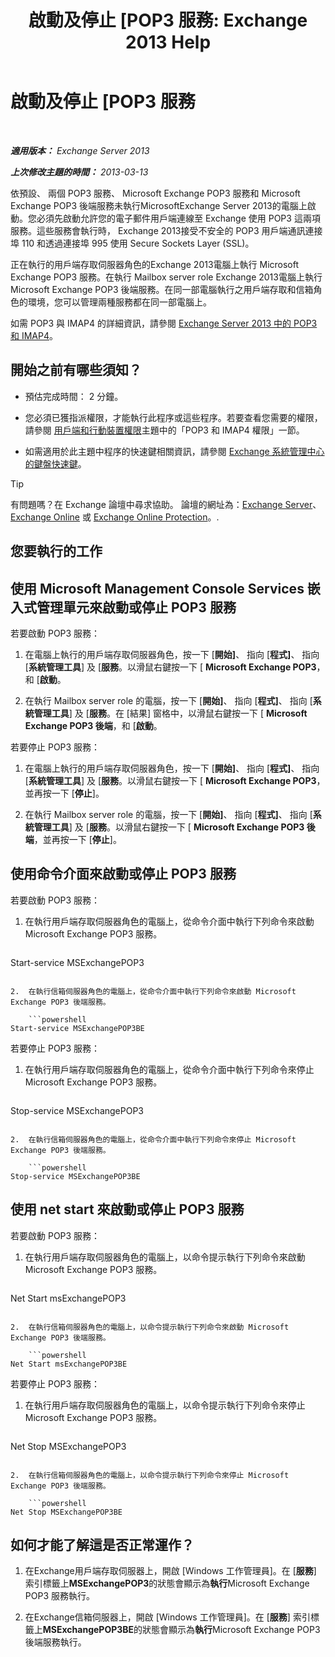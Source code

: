 ﻿---
title: '啟動及停止 [POP3 服務: Exchange 2013 Help'
TOCTitle: 啟動及停止 [POP3 服務
ms:assetid: 3d543921-d8c9-4d4b-99a1-82446b585ceb
ms:mtpsurl: https://technet.microsoft.com/zh-tw/library/Aa997475(v=EXCHG.150)
ms:contentKeyID: 50472930
ms.date: 05/21/2018
mtps_version: v=EXCHG.150
ms.translationtype: MT
---

# 啟動及停止 \[POP3 服務

 

_**適用版本：** Exchange Server 2013_

_**上次修改主題的時間：** 2013-03-13_

依預設、 兩個 POP3 服務、 Microsoft Exchange POP3 服務和 Microsoft Exchange POP3 後端服務未執行MicrosoftExchange Server 2013的電腦上啟動。您必須先啟動允許您的電子郵件用戶端連線至 Exchange 使用 POP3 這兩項服務。這些服務會執行時， Exchange 2013接受不安全的 POP3 用戶端通訊連接埠 110 和透過連接埠 995 使用 Secure Sockets Layer (SSL)。

正在執行的用戶端存取伺服器角色的Exchange 2013電腦上執行 Microsoft Exchange POP3 服務。在執行 Mailbox server role Exchange 2013電腦上執行 Microsoft Exchange POP3 後端服務。在同一部電腦執行之用戶端存取和信箱角色的環境，您可以管理兩種服務都在同一部電腦上。

如需 POP3 與 IMAP4 的詳細資訊，請參閱 [Exchange Server 2013 中的 POP3 和 IMAP4](pop3-and-imap4-in-exchange-server-2013-exchange-2013-help.md)。

## 開始之前有哪些須知？

  - 預估完成時間： 2 分鐘。

  - 您必須已獲指派權限，才能執行此程序或這些程序。若要查看您需要的權限，請參閱 [用戶端和行動裝置權限](clients-and-mobile-devices-permissions-exchange-2013-help.md)主題中的「POP3 和 IMAP4 權限」一節。

  - 如需適用於此主題中程序的快速鍵相關資訊，請參閱 [Exchange 系統管理中心的鍵盤快速鍵](keyboard-shortcuts-in-the-exchange-admin-center-exchange-online-protection-help.md)。


> [!TIP]  
> 有問題嗎？在 Exchange 論壇中尋求協助。 論壇的網址為：<a href="https://go.microsoft.com/fwlink/p/?linkid=60612">Exchange Server</a>、 <a href="https://go.microsoft.com/fwlink/p/?linkid=267542">Exchange Online</a> 或 <a href="https://go.microsoft.com/fwlink/p/?linkid=285351">Exchange Online Protection</a>。.




## 您要執行的工作

## 使用 Microsoft Management Console Services 嵌入式管理單元來啟動或停止 POP3 服務

若要啟動 POP3 服務：

1.  在電腦上執行的用戶端存取伺服器角色，按一下 \[**開始\]**、 指向 \[**程式\]**、 指向 \[**系統管理工具**\] 及 \[**服務**。以滑鼠右鍵按一下 \[ **Microsoft Exchange POP3**，和 \[**啟動**。

2.  在執行 Mailbox server role 的電腦，按一下 \[**開始\]**、 指向 \[**程式\]**、 指向 \[**系統管理工具**\] 及 \[**服務**。在 \[結果\] 窗格中，以滑鼠右鍵按一下 \[ **Microsoft Exchange POP3 後端**，和 \[**啟動**。

若要停止 POP3 服務：

1.  在電腦上執行的用戶端存取伺服器角色，按一下 \[**開始\]**、 指向 \[**程式\]**、 指向 \[**系統管理工具**\] 及 \[**服務**。以滑鼠右鍵按一下 \[ **Microsoft Exchange POP3**，並再按一下 \[**停止**\]。

2.  在執行 Mailbox server role 的電腦，按一下 \[**開始\]**、 指向 \[**程式\]**、 指向 \[**系統管理工具**\] 及 \[**服務**。以滑鼠右鍵按一下 \[ **Microsoft Exchange POP3 後端**，並再按一下 \[**停止**\]。

## 使用命令介面來啟動或停止 POP3 服務

若要啟動 POP3 服務：

1.  在執行用戶端存取伺服器角色的電腦上，從命令介面中執行下列命令來啟動 Microsoft Exchange POP3 服務。
    
    ```powershell
Start-service MSExchangePOP3
```

2.  在執行信箱伺服器角色的電腦上，從命令介面中執行下列命令來啟動 Microsoft Exchange POP3 後端服務。
    
    ```powershell
Start-service MSExchangePOP3BE
```

若要停止 POP3 服務：

1.  在執行用戶端存取伺服器角色的電腦上，從命令介面中執行下列命令來停止 Microsoft Exchange POP3 服務。
    
    ```powershell
Stop-service MSExchangePOP3
```

2.  在執行信箱伺服器角色的電腦上，從命令介面中執行下列命令來停止 Microsoft Exchange POP3 後端服務。
    
    ```powershell
Stop-service MSExchangePOP3BE
```

## 使用 net start 來啟動或停止 POP3 服務

若要啟動 POP3 服務：

1.  在執行用戶端存取伺服器角色的電腦上，以命令提示執行下列命令來啟動 Microsoft Exchange POP3 服務。
    
    ```powershell
Net Start msExchangePOP3
```

2.  在執行信箱伺服器角色的電腦上，以命令提示執行下列命令來啟動 Microsoft Exchange POP3 後端服務。
    
    ```powershell
Net Start msExchangePOP3BE
```

若要停止 POP3 服務：

1.  在執行用戶端存取伺服器角色的電腦上，以命令提示執行下列命令來停止 Microsoft Exchange POP3 服務。
    
    ```powershell
Net Stop MSExchangePOP3
```

2.  在執行信箱伺服器角色的電腦上，以命令提示執行下列命令來停止 Microsoft Exchange POP3 後端服務。
    
    ```powershell
Net Stop MSExchangePOP3BE
```

## 如何才能了解這是否正常運作？

1.  在Exchange用戶端存取伺服器上，開啟 \[Windows 工作管理員\]。在 \[**服務**\] 索引標籤上**MSExchangePOP3**的狀態會顯示為**執行**Microsoft Exchange POP3 服務執行。

2.  在Exchange信箱伺服器上，開啟 \[Windows 工作管理員\]。在 \[**服務**\] 索引標籤上**MSExchangePOP3BE**的狀態會顯示為**執行**Microsoft Exchange POP3 後端服務執行。

